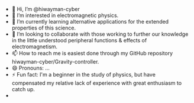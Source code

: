 - 👋 Hi, I’m @hiwayman-cyber
- 👀 I’m interested in electromagnetic physics.
- 🌱 I’m currently learning alternative applications for the extended properties of this science.
- 💞️ I’m looking to collaborate with those working to further our knowledge in the little understood peripheral functions & effects of electromagnetism.
- 📫 How to reach me is easiest done through my GitHub repository hiwayman-cyber/Gravity-controller.
- 😄 Pronouns: ...
- ⚡ Fun fact: I'm a beginner in the study of physics, but have compensated my relative lack of experience with great enthusiasm to catch up.
-  
<!---
hiwayman-cyber/hiwayman-cyber is a ✨ special ✨ repository because its `README.md` (this file) appears on your GitHub profile.
You can click the Preview link to take a look at your changes.
--->
